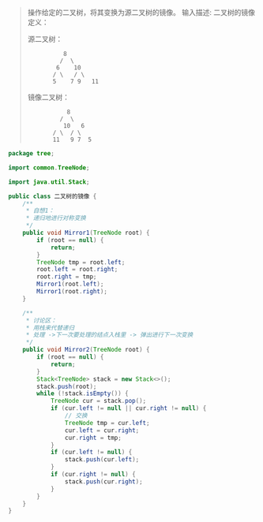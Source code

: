 > 操作给定的二叉树，将其变换为源二叉树的镜像。
> 输入描述:
> 二叉树的镜像定义：
>
> 源二叉树：
>
> ```
>     	    8
>     	   /  \
>     	  6    10
>     	 / \   / \
>        5    7 9   11
> ```
>
> 镜像二叉树：
>
> ```
>     	     8
>     	   /  \
>           10   6
>     	 / \  / \
>        11   9 7  5
> ```

```java
package tree;

import common.TreeNode;

import java.util.Stack;

public class 二叉树的镜像 {
    /**
     * 自想1：
     * 递归地进行对称变换
     */
    public void Mirror1(TreeNode root) {
        if (root == null) {
            return;
        }
        TreeNode tmp = root.left;
        root.left = root.right;
        root.right = tmp;
        Mirror1(root.left);
        Mirror1(root.right);
    }

    /**
     * 讨论区：
     * 用栈来代替递归
     * 处理 ->下一次要处理的结点入栈里 -> 弹出进行下一次变换
     */
    public void Mirror2(TreeNode root) {
        if (root == null) {
            return;
        }
        Stack<TreeNode> stack = new Stack<>();
        stack.push(root);
        while (!stack.isEmpty()) {
            TreeNode cur = stack.pop();
            if (cur.left != null || cur.right != null) {
                // 交换
                TreeNode tmp = cur.left;
                cur.left = cur.right;
                cur.right = tmp;
            }
            if (cur.left != null) {
                stack.push(cur.left);
            }
            if (cur.right != null) {
                stack.push(cur.right);
            }
        }
    }
}
```

